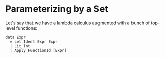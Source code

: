 # Parameterizing by a Set

Let's say that we have a lambda calculus augmented with a bunch of top-level
functions:

    data Expr
      = Let Ident Expr Expr
      | Lit Int
      | Apply FunctionId [Expr]
